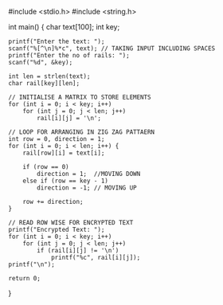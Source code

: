 
#include <stdio.h>
#include <string.h>

int main() {
    char text[100];
    int key;

    printf("Enter the text: ");
    scanf("%[^\n]%*c", text); // TAKING INPUT INCLUDING SPACES
    printf("Enter the no of rails: ");
    scanf("%d", &key);

    int len = strlen(text);
    char rail[key][len];

    // INITIALISE A MATRIX TO STORE ELEMENTS
    for (int i = 0; i < key; i++)
        for (int j = 0; j < len; j++)
            rail[i][j] = '\n';

    // LOOP FOR ARRANGING IN ZIG ZAG PATTAERN
    int row = 0, direction = 1;
    for (int i = 0; i < len; i++) {
        rail[row][i] = text[i];

        if (row == 0)
            direction = 1;  //MOVING DOWN
        else if (row == key - 1)
            direction = -1; // MOVING UP

        row += direction;
    }

    // READ ROW WISE FOR ENCRYPTED TEXT
    printf("Encrypted Text: ");
    for (int i = 0; i < key; i++)
        for (int j = 0; j < len; j++)
            if (rail[i][j] != '\n')
                printf("%c", rail[i][j]);
    printf("\n");

    return 0;
}
